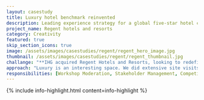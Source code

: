 ```yaml
---
layout: casestudy
title: Luxury hotel benchmark reinvented
description: Leading experience strategy for a global five-star hotel chain
project_name: Regent hotels and resorts 
category: Creativity
featured: true
skip_section_icons: true
image: /assets/images/casestudies/regent/regent_hero_image.jpg
thumbnail: /assets/images/casestudies/regent/regent_thumbnail.jpg
challange: "**IHG acquired Regent Hotels and Resorts, looking to redefine and expand the brand.** This was the first five-star luxury brand within their portfolio. **We needed to help define the experience, design and guidelines for both the internal teams and hotel owners.** This included both hotel and resort definition."  
approach: "Luxury is an interesting space. We did extensive site visits and luxury trend definition to set the foundation. **Knowing what influenced their guests helped when defining the experience, design and services as a team.** After gaining alignment team-wide, we worked to create detailed guidelines."
responsibilities: [Workshop Moderation, Stakeholder Management, Competitor Research, Experience Audit, Brand Strategy, Experience Strategy, Guest Experience Mapping, Touchpoint Creation, Service Design, Guideline Creation]
---
```


{% include info-highlight.html content=info-highlight %}
